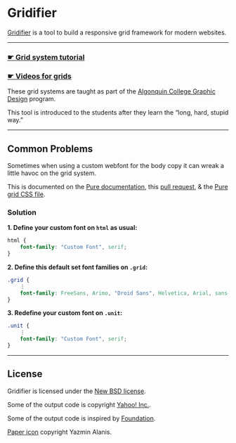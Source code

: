 # Gridifier

[Gridifier](http://tjb.io/grids) is a tool to build a responsive grid framework for modern websites.

---

### [☛ Grid system tutorial](http://learn-the-web.algonquindesign.ca/topics/grids/)

### [☛ Videos for grids](https://www.youtube.com/playlist?list=PLWjCJDeWfDdeUChfM6TV2U7jzQVRjsu60)

These grid systems are taught as part of the [Algonquin College Graphic Design](http://algonquindesign.ca) program.

This tool is introduced to the students after they learn the “long, hard, stupid way.”

---

## Common Problems

Sometimes when using a custom webfont for the body copy it can wreak a little havoc on the grid system.

This is documented on the [Pure documentation](http://purecss.io/grids/#using-grids-with-custom-fonts), this [pull request](https://github.com/yui/pure/issues/41/), & the [Pure grid CSS file](https://github.com/yui/pure/blob/master/src/grids/css/grids-core.css).

### Solution

**1. Define your custom font on `html` as usual:**

```css
html {
	font-family: "Custom Font", serif;
}
```

**2. Define this default set font families on `.grid`:**

```css
.grid {
	⋮
	font-family: FreeSans, Arimo, "Droid Sans", Helvetica, Arial, sans-serif;
}
```

**3. Redefine your custom font on `.unit`:**

```css
.unit {
	⋮
	font-family: "Custom Font", serif;
}
```

---

## License

Gridifier is licensed under the [New BSD license](LICENSE.txt).

Some of the output code is copyright [Yahoo! Inc.](http://purecss.io/).

Some of the output code is inspired by [Foundation](http://foundation.zurb.com/).

[Paper icon](http://thenounproject.com/term/paper/29062/) copyright Yazmin Alanis.
